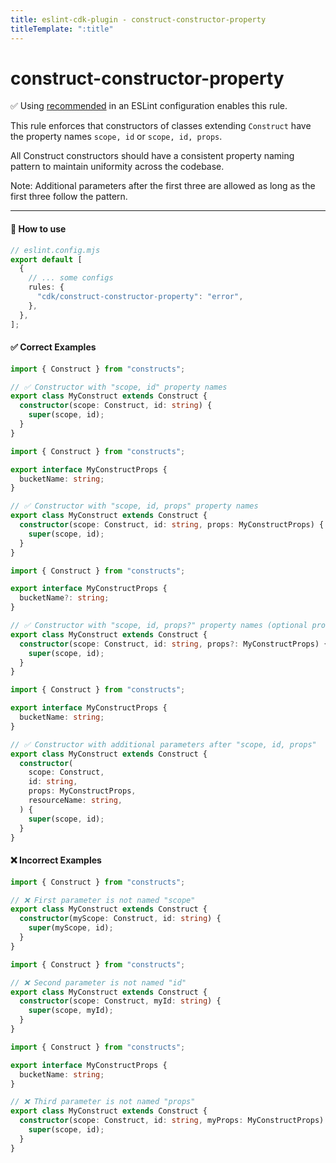 ```yaml
---
title: eslint-cdk-plugin - construct-constructor-property
titleTemplate: ":title"
---
```


# construct-constructor-property

<div class="info-item">
  ✅ Using
  <a href="/rules/#recommended-rules">recommended</a>
  in an ESLint configuration enables this rule.
</div>

This rule enforces that constructors of classes extending `Construct` have the property names `scope, id` or `scope, id, props`.

All Construct constructors should have a consistent property naming pattern to maintain uniformity across the codebase.

Note: Additional parameters after the first three are allowed as long as the first three follow the pattern.

---

#### 🔧 How to use

```ts
// eslint.config.mjs
export default [
  {
    // ... some configs
    rules: {
      "cdk/construct-constructor-property": "error",
    },
  },
];
```

#### ✅ Correct Examples

```ts
import { Construct } from "constructs";

// ✅ Constructor with "scope, id" property names
export class MyConstruct extends Construct {
  constructor(scope: Construct, id: string) {
    super(scope, id);
  }
}
```

```ts
import { Construct } from "constructs";

export interface MyConstructProps {
  bucketName: string;
}

// ✅ Constructor with "scope, id, props" property names
export class MyConstruct extends Construct {
  constructor(scope: Construct, id: string, props: MyConstructProps) {
    super(scope, id);
  }
}
```

```ts
import { Construct } from "constructs";

export interface MyConstructProps {
  bucketName?: string;
}

// ✅ Constructor with "scope, id, props?" property names (optional props)
export class MyConstruct extends Construct {
  constructor(scope: Construct, id: string, props?: MyConstructProps) {
    super(scope, id);
  }
}
```

```ts
import { Construct } from "constructs";

export interface MyConstructProps {
  bucketName: string;
}

// ✅ Constructor with additional parameters after "scope, id, props"
export class MyConstruct extends Construct {
  constructor(
    scope: Construct,
    id: string,
    props: MyConstructProps,
    resourceName: string,
  ) {
    super(scope, id);
  }
}
```

#### ❌ Incorrect Examples

```ts
import { Construct } from "constructs";

// ❌ First parameter is not named "scope"
export class MyConstruct extends Construct {
  constructor(myScope: Construct, id: string) {
    super(myScope, id);
  }
}
```

```ts
import { Construct } from "constructs";

// ❌ Second parameter is not named "id"
export class MyConstruct extends Construct {
  constructor(scope: Construct, myId: string) {
    super(scope, myId);
  }
}
```

```ts
import { Construct } from "constructs";

export interface MyConstructProps {
  bucketName: string;
}

// ❌ Third parameter is not named "props"
export class MyConstruct extends Construct {
  constructor(scope: Construct, id: string, myProps: MyConstructProps) {
    super(scope, id);
  }
}
```
